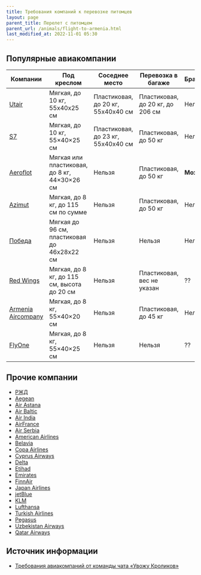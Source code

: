 ```yaml
---
title: Требования компаний к перевозке питомцев
layout: page
parent_title: Перелет с питомцем
parent_url: /animals/flight-to-armenia.html
last_modified_at: 2022-11-01 05:30
---
```


## Популярные авиакомпании

| Компании                                                                              | Под креслом                                  | Соседнее место                     | Перевозка в багаже               | Брахицефалы | Заметки                                                                                                |
|---------------------------------------------------------------------------------------|----------------------------------------------|------------------------------------|----------------------------------|-------------|--------------------------------------------------------------------------------------------------------|
| [Utair](https://www.utair.ru/support/6/ob_usluge_perevozka_zhivotnyh)                 | Мягкая, до 10 кг, 55х40х25 см                | Пластиковая, до 20 кг, 55х40х40 см | Пластиковая, до 20 кг, до 206 см | Нельзя      | [Инструкция](https://www.utair.ru/support/4/kak_perevozyatsya_zhivotnye_na_rejsah_utair)               |
| [S7](https://www.s7.ru/ru/info/perevozka-zhivotnykh/)                                 | Мягкая, до 10 кг, 55×40×25 см                | Пластиковая, до 23 кг, 55х40х40 см | Пластиковая, до 50 кг            | Нельзя      | [Популярные вопросы](https://helpcenter.s7.ru/ru/category/bagazh-i-ruchnaya-klad/perevozka-zhivotnyh/) |
| [Aeroflot](https://www.aeroflot.ru/ru-ru/information/special/animals)                 | Мягкая или пластиковая, до 8 кг, 44×30×26 см | Нельзя                             | Пластиковая, до 50 кг            | **Можно**   | До трех животных!                                                                                      |
| [Azimut](https://azimuth.aero/ru/passengers/baggage/flights-with-pets)                | Мягкая, до 8 кг, до 115 см по сумме          | Нельзя                             | Пластиковая, до 50 кг            | Нельзя      |                                                                                                        |
| [Победа](https://www.pobeda.aero/ru/information/service/perevozka-zhivotnykh/)        | Мягкая до 96 см, пластиковая до 46х28х22 см  | Нельзя                             | Нельзя                           | Нельзя      |                                                                                                        |
| [Red Wings](https://flyredwings.com/baggage/perevozka-zhivotnyx/)                     | Мягкая, до 8 кг, до 115 см, высота до 20 см  | Нельзя                             | Пластиковая, вес не указан       | ??          |                                                                                                        |
| [Armenia Aircompany](https://armeniafly.com/special-services/travelling-with-pets-ru) | Мягкая, до 8 кг, 55×40×20 см                 | Нельзя                             | Пластиковая, до 45 кг            | Нельзя      |                                                                                                        |
| [FlyOne](https://flyone.eu/ru/Before-flights/Baggage)                                 | Мягкая, до 8 кг, 55×40×25 см                 | Нельзя                             | Нельзя                           | ??          |                                                                                                        |

## Прочие компании

- [РЖД](https://www.tutu.ru/2read/rules_and_documents/pets_in_train)
- [Aegean](https://en.aegeanair.com/travel-information/special-assistance/traveling-with-pet/)
- [Air Astana](https://airastana.com/kaz/ru-ru/Nashi-uslugi/Spetsialnye-uslugi/Perevozka-zhivotnykh)
- [Air Baltic](https://www.airbaltic.com/en/travelling-with-pets)
- [Air India](https://www.airindia.in/new-pets.htm)
- [AirFrance](https://wwws.airfrance.ca/information/passagers/voyager-avec-son-animal-chien-chat)
- [Air Serbia](https://www.airserbia.com/en/information/ancillary-services/traveling-with-your-pets)
- [American Airlines](https://www.aa.com/i18n/travel-info/special-assistance/pets.jsp)
- [Belavia](https://belavia.by/perevozka-zhivotnyh/)
- [Copa Airlines](https://www.copaair.com/en/web/gs/pets)
- [Cyprus Airways](https://promo.cyprusairways.com/info1/pets)
- [Delta](https://www.delta.com/us/en/pet-travel/overview)
- [Etihad](https://www.etihad.com/en/fly-etihad/baggage/travelling-with-pets)
- [Emirates](https://www.emirates.com/english/help/forms/pets-travel/)
- [FinnAir](https://www.finnair.com/en/pets-on-finnair-flights)
- [Japan Airlines](https://www.jal.co.jp/jp/en/inter/support/pet/)
- [jetBlue](https://www.jetblue.com/traveling-together/traveling-with-pets)
- [KLM](https://www.klm.com/information/pets)
- [Lufthansa](https://www.lufthansa.com/us/en/travelling-with-animals)
- [Turkish Airlines](https://www.turkishairlines.com/ru-int/any-questions/traveling-with-pets/)
- [Pegasus](https://www.flypgs.com/en/travelling-with-pets)
- [Uzbekistan Airways](https://www.uzairways.com/ru/perevozka-zhivotnykh)
- [Qatar Airways](https://www.qatarairways.com/en/baggage/animals.html)

## Источник информации

- [Требования авиакомпаний от команды чата «Увожу Кроликов»](https://rabbitsleavingrussia.wiki/w/Требования_авиакомпаний_к_провозу_животных)
